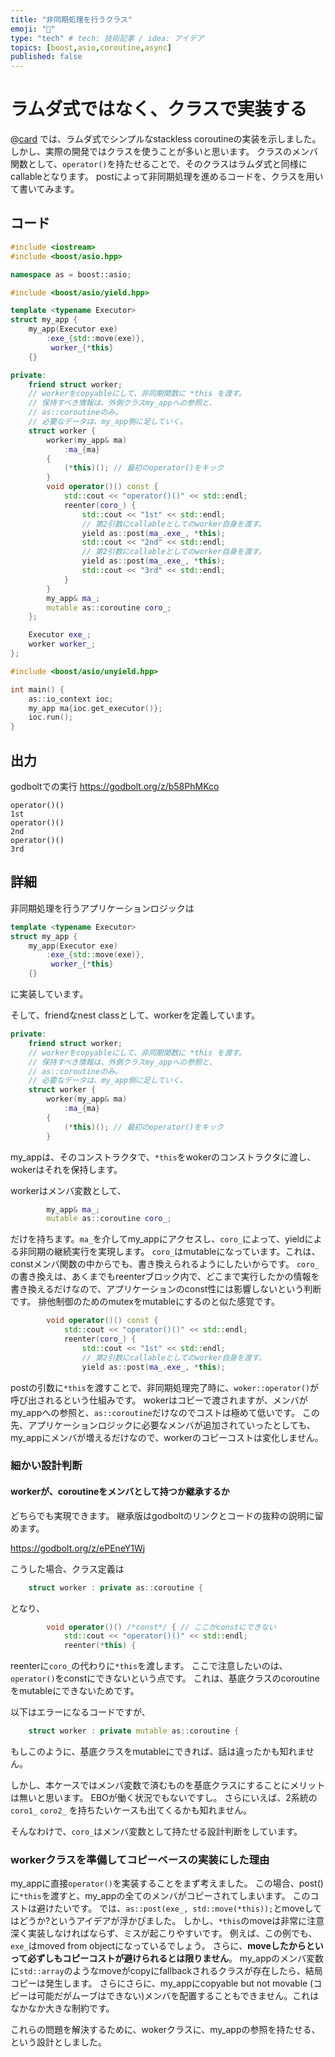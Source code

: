 ```yaml
---
title: "非同期処理を行うクラス"
emoji: "🔌"
type: "tech" # tech: 技術記事 / idea: アイデア
topics: [boost,asio,coroutine,async]
published: false
---
```


# ラムダ式ではなく、クラスで実装する

@[card](https://zenn.dev/redboltz/articles/net-cpp-slcoro-simple-lambda)
では、ラムダ式でシンプルなstackless coroutineの実装を示しました。
しかし、実際の開発ではクラスを使うことが多いと思います。
クラスのメンバ関数として、`operator()`を持たせることで、そのクラスはラムダ式と同様にcallableとなります。
postによって非同期処理を進めるコードを、クラスを用いて書いてみます。


## コード

```cpp
#include <iostream>
#include <boost/asio.hpp>

namespace as = boost::asio;

#include <boost/asio/yield.hpp>

template <typename Executor>
struct my_app {
    my_app(Executor exe)
        :exe_{std::move(exe)},
         worker_{*this}
    {}

private:
    friend struct worker;
    // workerをcopyableにして、非同期関数に *this を渡す。
    // 保持すべき情報は、外側クラスmy_appへの参照と、
    // as::coroutineのみ。
    // 必要なデータは、my_app側に足していく。
    struct worker {
        worker(my_app& ma)
            :ma_{ma}
        {
            (*this)(); // 最初のoperator()をキック
        }
        void operator()() const {
            std::cout << "operator()()" << std::endl;
            reenter(coro_) {
                std::cout << "1st" << std::endl;
                // 第2引数にcallableとしてのworker自身を渡す。
                yield as::post(ma_.exe_, *this);
                std::cout << "2nd" << std::endl;
                // 第2引数にcallableとしてのworker自身を渡す。
                yield as::post(ma_.exe_, *this);
                std::cout << "3rd" << std::endl;
            }
        }
        my_app& ma_;
        mutable as::coroutine coro_;
    };

    Executor exe_;
    worker worker_;
};

#include <boost/asio/unyield.hpp>

int main() {
    as::io_context ioc;
    my_app ma{ioc.get_executor()};
    ioc.run();
}
```

## 出力
godboltでの実行
https://godbolt.org/z/b58PhMKco

```
operator()()
1st
operator()()
2nd
operator()()
3rd
```

## 詳細
非同期処理を行うアプリケーションロジックは

```cpp
template <typename Executor>
struct my_app {
    my_app(Executor exe)
        :exe_{std::move(exe)},
         worker_{*this}
    {}
```
に実装しています。

そして、friendなnest classとして、workerを定義しています。

```cpp
private:
    friend struct worker;
    // workerをcopyableにして、非同期関数に *this を渡す。
    // 保持すべき情報は、外側クラスmy_appへの参照と、
    // as::coroutineのみ。
    // 必要なデータは、my_app側に足していく。
    struct worker {
        worker(my_app& ma)
            :ma_{ma}
        {
            (*this)(); // 最初のoperator()をキック
        }
```

my_appは、そのコンストラクタで、`*this`をwokerのコンストラクタに渡し、wokerはそれを保持します。

workerはメンバ変数として、

```cpp
        my_app& ma_;
        mutable as::coroutine coro_;
```

だけを持ちます。`ma_`を介してmy_appにアクセスし、`coro_`によって、yieldによる非同期の継続実行を実現します。
`coro_`はmutableになっています。これは、constメンバ関数の中からでも、書き換えられるようにしたいからです。
`coro_`の書き換えは、あくまでもreenterブロック内で、どこまで実行したかの情報を書き換えるだけなので、アプリケーションのconst性には影響しないという判断です。
排他制御のためのmutexをmutableにするのと似た感覚です。

```cpp
        void operator()() const {
            std::cout << "operator()()" << std::endl;
            reenter(coro_) {
                std::cout << "1st" << std::endl;
                // 第2引数にcallableとしてのworker自身を渡す。
                yield as::post(ma_.exe_, *this);
```

postの引数に`*this`を渡すことで、非同期処理完了時に、`woker::operator()`が呼び出されるという仕組みです。
wokerはコピーで渡されますが、メンバがmy_appへの参照と、`as::coroutine`だけなのでコストは極めて低いです。
この先、アプリケーションロジックに必要なメンバが追加されていったとしても、my_appにメンバが増えるだけなので、workerのコピーコストは変化しません。

### 細かい設計判断

#### workerが、coroutineをメンバとして持つか継承するか
どちらでも実現できます。
継承版はgodboltのリンクとコードの抜粋の説明に留めます。

https://godbolt.org/z/ePEneY1Wj 

こうした場合、クラス定義は

```cpp
    struct worker : private as::coroutine {
```

となり、

```cpp
        void operator()() /*const*/ { // ここがconstにできない
            std::cout << "operator()()" << std::endl;
            reenter(*this) {
```

reenterに`coro_`の代わりに`*this`を渡します。
ここで注意したいのは、`operator()`をconstにできないという点です。
これは、基底クラスのcoroutineをmutableにできないためです。

以下はエラーになるコードですが、

```cpp
    struct worker : private mutable as::coroutine {
```

もしこのように、基底クラスをmutableにできれば、話は違ったかも知れません。

しかし、本ケースではメンバ変数で済むものを基底クラスにすることにメリットは無いと思います。
EBOが働く状況でもないですし。
さらにいえば、2系統の`coro1_` `coro2_` を持ちたいケースも出てくるかも知れません。

そんなわけで、`coro_`はメンバ変数として持たせる設計判断をしています。

### workerクラスを準備してコピーベースの実装にした理由
my_appに直接`operator()`を実装することをまず考えました。
この場合、post()に`*this`を渡すと、my_appの全てのメンバがコピーされてしまいます。
このコストは避けたいです。
では、`as::post(exe_, std::move(*this));`とmoveしてはどうか?というアイデアが浮かびました。
しかし、`*this`のmoveは非常に注意深く実装しなければならず、ミスが起こりやすいです。
例えば、この例でも、`exe_`はmoved from objectになっているでしょう。
さらに、**moveしたからといって必ずしもコピーコストが避けられるとは限りません**。
my_appのメンバ変数に`std::array`のようなmoveがcopyにfallbackされるクラスが存在したら、結局コピーは発生します。
さらにさらに、my_appにcopyable but not movable (コピーは可能だがムーブはできない)メンバを配置することもできません。これはなかなか大きな制約です。

これらの問題を解決するために、wokerクラスに、my_appの参照を持たせる、という設計としました。


